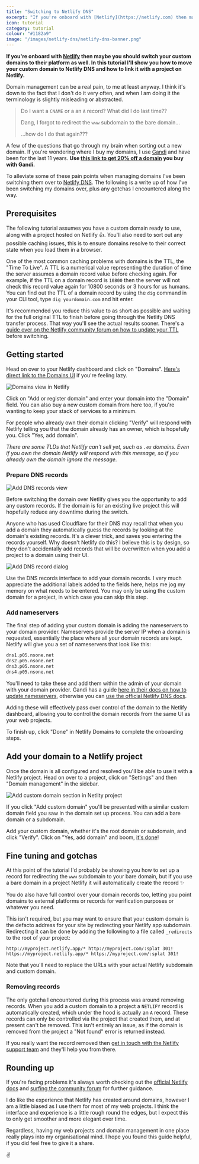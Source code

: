 ```yaml
---
title: "Switching to Netlify DNS"
excerpt: "If you're onboard with [Netlify](https://netlify.com) then maybe you should switch your custom domains to their platform as well. In this tutorial I'll show you how to move your custom domain to Netlify DNS and how to link it with a project on Netlify."
icon: tutorial
category: tutorial
colour: "#1182a9"
image: "/images/netlify-dns/netlify-dns-banner.png"
---
```


**If you're onboard with [Netlify](https://netlify.com) then maybe you should switch your custom domains to their platform as well. In this tutorial I'll show you how to move your custom domain to Netlify DNS and how to link it with a project on Netlify.**

Domain management can be a real pain, to me at least anyway. I think it's down to the fact that I don't do it very often, and when I am doing it the terminology is slightly misleading or abstracted.

> Do I want a `CNAME` or a an `A` record? What did I do last time??
>
> Dang, I forgot to redirect the `www` subdomain to the bare domain… 
>
> …how do I do that again???

A few of the questions that go through my brain when sorting out a new domain. If you're wondering where I buy my domains, I use [Gandi](https://gandi.link/f/e20f1f35) and have been for the last 11 years. **Use [this link to get 20% off a domain](https://gandi.link/f/e20f1f35) you buy with Gandi.**

To alleviate some of these pain points when managing domains I've been switching them over to [Netlify DNS](https://docs.netlify.com/domains-https/netlify-dns/). The following is a write up of how I've been switching my domains over, plus any gotchas I encountered along the way.

## Prerequisites

The following tutorial assumes you have a custom domain ready to use, along with a project hosted on Netlify 👍. You'll also need to sort out any possible caching issues, this is to ensure domains resolve to their correct state when you load them in a browser.

One of the most common caching problems with domains is the TTL, the "Time To Live". A TTL is a numerical value representing the duration of time the server assumes a domain record value before checking again. For example, if the TTL on a domain record is `10800` then the server will not check this record value again for 10800 seconds or 3 hours for us humans. You can find out the TTL of a domain record by using the `dig` command in your CLI tool, type `dig yourdomain.com` and hit enter.

It's recommended you reduce this value to as short as possible and waiting for the full original TTL to finish before going through the Netlify DNS transfer process. That way you'll see the actual results sooner. There's a [guide over on the Netlify community forum on how to update your TTL](https://community.netlify.com/t/support-guide-minimal-downtime-for-a-live-site-dns-migration/141) before switching.

## Getting started

Head on over to your Netlify dashboard and click on "Domains". [Here's direct link to the Domains UI](https://app.netlify.com/dns) if you're feeling lazy.

![Domains view in Netlify](/images/netlify-dns/add-domain-button.png)

Click on "Add or register domain" and enter your domain into the "Domain" field. You can also buy a new custom domain from here too, if you're wanting to keep your stack of services to a minimum.

For people who already own their domain clicking "Verify" will respond with Netlify telling you that the domain already has an owner, which is hopefully you. Click "Yes, add domain".

_There are some TLDs that Netlify can't sell yet, such as `.es` domains. Even if you own the domain Netlify will respond with this message, so if you already own the domain ignore the message._

### Prepare DNS records

![Add DNS records view](/images/netlify-dns/add-records.png)

Before switching the domain over Netlify gives you the opportunity to add any custom records. If the domain is for an existing live project this will hopefully reduce any downtime during the switch.

Anyone who has used Cloudflare for their DNS may recall that when you add a domain they automatically guess the records by looking at the domain's existing records. It's a clever trick, and saves you entering the records yourself. Why doesn't Netlify do this? I believe this is by design, so they don't accidentally add records that will be overwritten when you add a project to a domain using their UI.

![Add DNS record dialog](/images/netlify-dns/add-record-dialog.png)

Use the DNS records interface to add your domain records. I very much appreciate the additional labels added to the fields here, helps me jog my memory on what needs to be entered. You may only be using the custom domain for a project, in which case you can skip this step.

### Add nameservers

The final step of adding your custom domain is adding the nameservers to your domain provider. Nameservers provide the server IP when a domain is requested, essentially the place where all your domain records are kept. Netlify will give you a set of nameservers that look like this:

``` txt
dns1.p05.nsone.net
dns2.p05.nsone.net
dns3.p05.nsone.net
dns4.p05.nsone.net
```

You'll need to take these and add them within the admin of your domain with your domain provider. Gandi has a guide [here in their docs on how to update nameservers](https://docs.gandi.net/en/domain_names/common_operations/changing_nameservers.html#switching-to-external-nameservers), otherwise you can [use the official Netlify DNS docs](https://docs.netlify.com/domains-https/netlify-dns/delegate-to-netlify/).

Adding these will effectively pass over control of the domain to the Netlify dashboard, allowing you to control the domain records from the same UI as your web projects.

To finish up, click "Done" in Netlify Domains to complete the onboarding steps.

## Add your domain to a Netlify project

Once the domain is all configured and resolved you'll be able to use it with a Netlify project. Head on over to a project, click on "Settings" and then "Domain management" in the sidebar.

![Add custom domain section in Netlity project](/images/netlify-dns/add-custom-domain.png)

If you click "Add custom domain" you'll be presented with a similar custom domain field you saw in the domain set up process. You can add a bare domain or a subdomain.

Add your custom domain, whether it's the root domain or subdomain, and click "Verify". Click on "Yes, add domain" and boom, [it's done](https://twitter.com/cassidoo/status/1285616015620046849)!

## Fine tuning and gotchas

At this point of the tutorial I'd probably be showing you how to set up a record for redirecting the `www` subdomain to your bare domain, but if you use a bare domain in a project Netlify it will automatically create the record ✨

You do also have full control over your domain records too, letting you point domains to external platforms or records for verification purposes or whatever you need.

This isn't required, but you may want to ensure that your custom domain is the defacto address for your site by redirecting your Netlify app subdomain. Redirecting it can be done by adding the following to a file called `_redirects` to the root of your project:

```
http://myproject.netlify.app/* http://myproject.com/:splat 301!
https://myproject.netlify.app/* https://myproject.com/:splat 301!
```

Note that you'll need to replace the URLs with your actual Netlify subdomain and custom domain.

### Removing records

The only gotcha I encountered during this process was around removing records. When you add a custom domain to a project a `NETLIFY` record is automatically created, which under the hood is actually an `A` record. These records can only be controlled via the project that created them, and at present can't be removed. This isn't entirely an issue, as if the domain is removed from the project a "Not found" error is returned instead.

If you really want the record removed then [get in touch with the Netlify support team](https://community.netlify.com/) and they'll help you from there.

## Rounding up

If you're facing problems it's always worth checking out the [official Netlify docs](https://docs.netlify.com/domains-https/custom-domains/) and [surfing the community forum](https://community.netlify.com/) for further guidance.

I do like the experience that Netlify has created around domains, however I am a little biased as I use them for most of my web projects. I think the interface and experience is a little rough round the edges, but I expect this to only get smoother and more elegant over time.

Regardless, having my web projects and domain management in one place really plays into my organisational mind. I hope you found this guide helpful, if you did feel free to give it a share.

✌️
